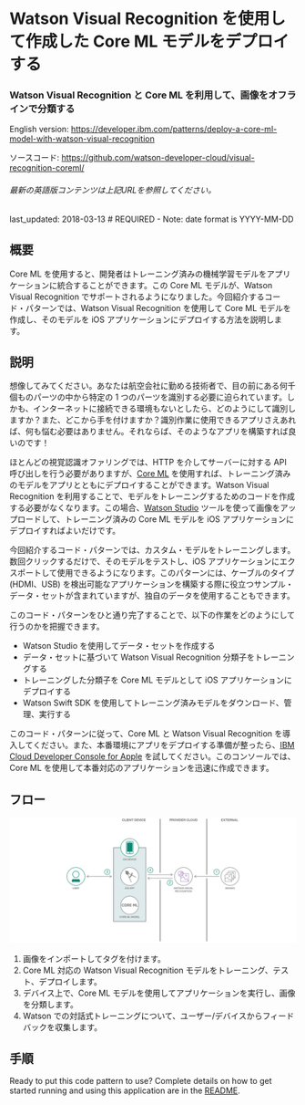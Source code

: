 # Watson Visual Recognition を使用して作成した Core ML モデルをデプロイする

### Watson Visual Recognition と Core ML を利用して、画像をオフラインで分類する

English version: https://developer.ibm.com/patterns/deploy-a-core-ml-model-with-watson-visual-recognition
  
ソースコード: https://github.com/watson-developer-cloud/visual-recognition-coreml/

###### 最新の英語版コンテンツは上記URLを参照してください。
last_updated:    2018-03-13       # REQUIRED - Note: date format is YYYY-MM-DD

 ## 概要

Core ML を使用すると、開発者はトレーニング済みの機械学習モデルをアプリケーションに統合することができます。この Core ML モデルが、Watson Visual Recognition でサポートされるようになりました。今回紹介するコード・パターンでは、Watson Visual Recognition を使用して Core ML モデルを作成し、そのモデルを iOS アプリケーションにデプロイする方法を説明します。

## 説明

想像してみてください。あなたは航空会社に勤める技術者で、目の前にある何千個ものパーツの中から特定の 1 つのパーツを識別する必要に迫られています。しかも、インターネットに接続できる環境もないとしたら、どのようにして識別しますか？また、どこから手を付けますか？識別作業に使用できるアプリさえあれば、何も悩む必要はありません。それならば、そのようなアプリを構築すれば良いのです！

ほとんどの視覚認識オファリングでは、HTTP を介してサーバーに対する API 呼び出しを行う必要がありますが、[Core ML](https://developer.apple.com/documentation/coreml) を使用すれば、トレーニング済みのモデルをアプリとともにデプロイすることができます。Watson Visual Recognition を利用することで、モデルをトレーニングするためのコードを作成する必要がなくなります。この場合、[Watson Studio](https://dataplatform.cloud.ibm.com/?cm_sp=ibmdev-_-developer-patterns-_-cloudreg) ツールを使って画像をアップロードして、トレーニング済みの Core ML モデルを iOS アプリケーションにデプロイすればよいだけです。

今回紹介するコード・パターンでは、カスタム・モデルをトレーニングします。数回クリックするだけで、そのモデルをテストし、iOS アプリケーションにエクスポートして使用できるようになります。このパターンには、ケーブルのタイプ (HDMI、USB) を検出可能なアプリケーションを構築する際に役立つサンプル・データ・セットが含まれていますが、独自のデータを使用することもできます。

このコード・パターンをひと通り完了することで、以下の作業をどのようにして行うのかを把握できます。

* Watson Studio を使用してデータ・セットを作成する
* データ・セットに基づいて Watson Visual Recognition 分類子をトレーニングする
* トレーニングした分類子を Core ML モデルとして iOS アプリケーションにデプロイする
* Watson Swift SDK を使用してトレーニング済みモデルをダウンロード、管理、実行する

このコード・パターンに従って、Core ML と Watson Visual Recognition を導入してください。また、本番環境にアプリをデプロイする準備が整ったら、[IBM Cloud Developer Console for Apple](https://cloud.ibm.com/developer/appledevelopment/starter-kits?cm_sp=ibmdev-_-developer-patterns-_-cloudreg) を試してください。このコンソールでは、Core ML を使用して本番対応のアプリケーションを迅速に作成できます。

## フロー

![フロー](./images/coreml_pattern_arch.png)

1. 画像をインポートしてタグを付けます。
1. Core ML 対応の Watson Visual Recognition モデルをトレーニング、テスト、デプロイします。
1. デバイス上で、Core ML モデルを使用してアプリケーションを実行し、画像を分類します。
1. Watson での対話式トレーニングについて、ユーザー/デバイスからフィードバックを収集します。

## 手順

Ready to put this code pattern to use? Complete details on how to get started running and using this application are in the [README](https://github.com/watson-developer-cloud/visual-recognition-coreml/blob/master/README.md).
